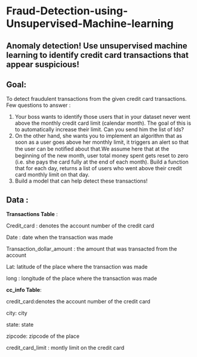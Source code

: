 # Fraud-Detection-using-Unsupervised-Machine-learning

## Anomaly detection! Use unsupervised machine learning to identify credit card transactions that appear suspicious!

## Goal:
To detect fraudulent transactions from the given credit card transactions. 
Few questions to answer :
1. Your boss wants to identify those users that in your dataset never went above the monthly credit card limit (calendar month). The goal of this is to automatically increase their limit. Can you send him the list of Ids?
2. On the other hand, she wants you to implement an algorithm that as soon as a user goes above her monthly limit, it triggers an alert so that the user can be notiﬁed about that.We assume here that at the beginning of the new month, user total money spent gets reset to zero (i.e. she pays the card fully at the end of each month). Build a function that for each day, returns a list of users who went above their credit card monthly limit on that day.
3. Build a model that can help detect these transactions!

## Data :
**Transactions Table** :

Credit_card : denotes the account number of the credit card

Date : date when the transaction was made

Transaction_dollar_amount : the amount that was transacted from the account

Lat: latitude of the place where the transaction was made

long : longitude of the place where the transaction was made

**cc_info Table**:

credit_card:denotes the account number of the credit card

city: city

state: state

zipcode: zipcode of the place

credit_card_limit : montly limit on the credit card
